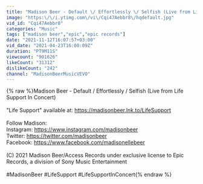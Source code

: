 ```yaml
---
title: "Madison Beer - Default \/ Effortlessly \/ Selfish (Live from Life Support In Concert)"
image: "https:\/\/i.ytimg.com\/vi\/Cqi47Aebbr8\/hqdefault.jpg"
vid_id: "Cqi47Aebbr8"
categories: "Music"
tags: ["madison beer","epic","epic records"]
date: "2021-11-12T16:07:57+03:00"
vid_date: "2021-04-23T16:00:09Z"
duration: "PT9M11S"
viewcount: "901626"
likeCount: "31312"
dislikeCount: "242"
channel: "MadisonBeerMusicVEVO"
---
```

{% raw %}Madison Beer - Default / Effortlessly / Selfish (Live from Life Support In Concert)<br /><br />&quot;Life Support&quot; available at: <a rel="nofollow" target="blank" href="https://madisonbeer.lnk.to/LifeSupport">https://madisonbeer.lnk.to/LifeSupport</a><br /><br />Follow Madison:<br />Instagram: <a rel="nofollow" target="blank" href="https://www.instagram.com/madisonbeer">https://www.instagram.com/madisonbeer</a><br />Twitter: <a rel="nofollow" target="blank" href="https://twitter.com/madisonbeer">https://twitter.com/madisonbeer</a><br />Facebook: <a rel="nofollow" target="blank" href="https://www.facebook.com/madisonellebeer">https://www.facebook.com/madisonellebeer</a><br /><br />(C) 2021 Madison Beer/Access Records under exclusive license to Epic Records, a division of Sony Music Entertainment<br /><br />#MadisonBeer #LifeSupport #LifeSupportInConcert{% endraw %}
